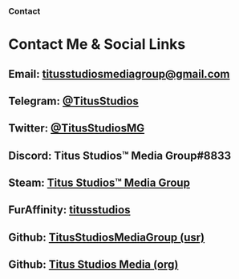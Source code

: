 ### Contact
# Contact Me & Social Links

## Email: titusstudiosmediagroup@gmail.com
## Telegram: [@TitusStudios](https://t.me/titusstudios)
## Twitter: [@TitusStudiosMG](https://twitter.com/TitusStudiosMG)
## Discord: Titus Studios™ Media Group#8833
## Steam: [Titus Studios™ Media Group](https://steamcommunity.com/id/TitusStudiosMediaGroup)
## FurAffinity: [titusstudios](https://www.furaffinity.net/user/titusstudios/)
## Github: [TitusStudiosMediaGroup (usr)](https://github.com/TitusStudiosMediaGroup)
## Github: [Titus Studios Media (org)](https://github.com/titus-studios-media)
